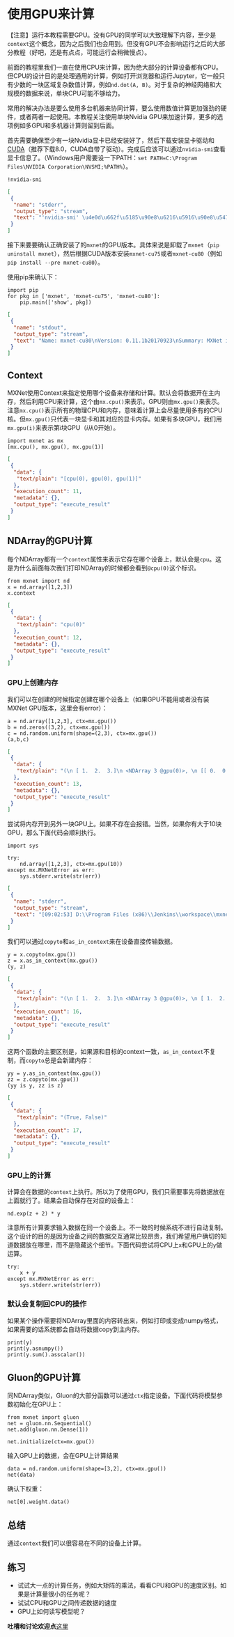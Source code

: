 # 使用GPU来计算

【注意】运行本教程需要GPU。没有GPU的同学可以大致理解下内容，至少是`context`这个概念，因为之后我们也会用到。但没有GPU不会影响运行之后的大部分教程（好吧，还是有点点，可能运行会稍微慢点）。

前面的教程里我们一直在使用CPU来计算，因为绝大部分的计算设备都有CPU。但CPU的设计目的是处理通用的计算，例如打开浏览器和运行Jupyter，它一般只有少数的一块区域复杂数值计算，例如`nd.dot(A, B)`。对于复杂的神经网络和大规模的数据来说，单块CPU可能不够给力。

常用的解决办法是要么使用多台机器来协同计算，要么使用数值计算更加强劲的硬件，或者两者一起使用。本教程关注使用单块Nvidia GPU来加速计算，更多的选项例如多GPU和多机器计算则留到后面。

首先需要确保至少有一块Nvidia显卡已经安装好了，然后下载安装显卡驱动和[CUDA](https://developer.nvidia.com/cuda-downloads)（推荐下载8.0，CUDA自带了驱动）。完成后应该可以通过`nvidia-smi`查看显卡信息了。（Windows用户需要设一下PATH：`set PATH=C:\Program Files\NVIDIA Corporation\NVSMI;%PATH%`）。

```{.python .input  n=9}
!nvidia-smi
```

```{.json .output n=9}
[
 {
  "name": "stderr",
  "output_type": "stream",
  "text": "'nvidia-smi' \u4e0d\u662f\u5185\u90e8\u6216\u5916\u90e8\u547d\u4ee4\uff0c\u4e5f\u4e0d\u662f\u53ef\u8fd0\u884c\u7684\u7a0b\u5e8f\n\u6216\u6279\u5904\u7406\u6587\u4ef6\u3002\n"
 }
]
```

接下来要要确认正确安装了的`mxnet`的GPU版本。具体来说是卸载了`mxnet`（`pip uninstall mxnet`），然后根据CUDA版本安装`mxnet-cu75`或者`mxnet-cu80`（例如`pip install --pre mxnet-cu80`）。

使用pip来确认下：

```{.python .input  n=8}
import pip
for pkg in ['mxnet', 'mxnet-cu75', 'mxnet-cu80']:
    pip.main(['show', pkg])
```

```{.json .output n=8}
[
 {
  "name": "stdout",
  "output_type": "stream",
  "text": "Name: mxnet-cu80\nVersion: 0.11.1b20170923\nSummary: MXNet is an ultra-scalable deep learning framework. This version uses CUDA-8.0.\nHome-page: https://github.com/dmlc/mxnet\nAuthor: UNKNOWN\nAuthor-email: UNKNOWN\nLicense: Apache 2.0\nLocation: c:\\programdata\\anaconda3\\lib\\site-packages\nRequires: numpy\n"
 }
]
```

## Context

MXNet使用Context来指定使用哪个设备来存储和计算。默认会将数据开在主内存，然后利用CPU来计算，这个由`mx.cpu()`来表示。GPU则由`mx.gpu()`来表示。注意`mx.cpu()`表示所有的物理CPU和内存，意味着计算上会尽量使用多有的CPU核。但`mx.gpu()`只代表一块显卡和其对应的显卡内存。如果有多块GPU，我们用`mx.gpu(i)`来表示第*i*块GPU（*i*从0开始）。

```{.python .input  n=11}
import mxnet as mx
[mx.cpu(), mx.gpu(), mx.gpu(1)]
```

```{.json .output n=11}
[
 {
  "data": {
   "text/plain": "[cpu(0), gpu(0), gpu(1)]"
  },
  "execution_count": 11,
  "metadata": {},
  "output_type": "execute_result"
 }
]
```

## NDArray的GPU计算

每个NDArray都有一个`context`属性来表示它存在哪个设备上，默认会是`cpu`。这是为什么前面每次我们打印NDArray的时候都会看到`@cpu(0)`这个标识。

```{.python .input  n=12}
from mxnet import nd
x = nd.array([1,2,3])
x.context
```

```{.json .output n=12}
[
 {
  "data": {
   "text/plain": "cpu(0)"
  },
  "execution_count": 12,
  "metadata": {},
  "output_type": "execute_result"
 }
]
```

### GPU上创建内存

我们可以在创建的时候指定创建在哪个设备上（如果GPU不能用或者没有装MXNet GPU版本，这里会有error）：

```{.python .input  n=13}
a = nd.array([1,2,3], ctx=mx.gpu())
b = nd.zeros((3,2), ctx=mx.gpu())
c = nd.random.uniform(shape=(2,3), ctx=mx.gpu())
(a,b,c)
```

```{.json .output n=13}
[
 {
  "data": {
   "text/plain": "(\n [ 1.  2.  3.]\n <NDArray 3 @gpu(0)>, \n [[ 0.  0.]\n  [ 0.  0.]\n  [ 0.  0.]]\n <NDArray 3x2 @gpu(0)>, \n [[ 0.74021935  0.9209938   0.03902049]\n  [ 0.96896291  0.92514056  0.4463501 ]]\n <NDArray 2x3 @gpu(0)>)"
  },
  "execution_count": 13,
  "metadata": {},
  "output_type": "execute_result"
 }
]
```

尝试将内存开到另外一块GPU上。如果不存在会报错。当然，如果你有大于10块GPU，那么下面代码会顺利执行。

```{.python .input  n=15}
import sys

try:
    nd.array([1,2,3], ctx=mx.gpu(10))
except mx.MXNetError as err:
    sys.stderr.write(str(err))
```

```{.json .output n=15}
[
 {
  "name": "stderr",
  "output_type": "stream",
  "text": "[09:02:53] D:\\Program Files (x86)\\Jenkins\\workspace\\mxnet\\mxnet\\src\\storage\\storage.cc:59: Check failed: e == cudaSuccess || e == cudaErrorCudartUnloading CUDA: invalid device ordinal"
 }
]
```

我们可以通过`copyto`和`as_in_context`来在设备直接传输数据。

```{.python .input  n=16}
y = x.copyto(mx.gpu())
z = x.as_in_context(mx.gpu())
(y, z)
```

```{.json .output n=16}
[
 {
  "data": {
   "text/plain": "(\n [ 1.  2.  3.]\n <NDArray 3 @gpu(0)>, \n [ 1.  2.  3.]\n <NDArray 3 @gpu(0)>)"
  },
  "execution_count": 16,
  "metadata": {},
  "output_type": "execute_result"
 }
]
```

这两个函数的主要区别是，如果源和目标的context一致，`as_in_context`不复制，而`copyto`总是会新建内存：

```{.python .input  n=17}
yy = y.as_in_context(mx.gpu())
zz = z.copyto(mx.gpu())
(yy is y, zz is z)
```

```{.json .output n=17}
[
 {
  "data": {
   "text/plain": "(True, False)"
  },
  "execution_count": 17,
  "metadata": {},
  "output_type": "execute_result"
 }
]
```

### GPU上的计算

计算会在数据的`context`上执行。所以为了使用GPU，我们只需要事先将数据放在上面就行了。结果会自动保存在对应的设备上：

```{.python .input  n=9}
nd.exp(z + 2) * y
```

注意所有计算要求输入数据在同一个设备上。不一致的时候系统不进行自动复制。这个设计的目的是因为设备之间的数据交互通常比较昂贵，我们希望用户确切的知道数据放在哪里，而不是隐藏这个细节。下面代码尝试将CPU上`x`和GPU上的`y`做运算。

```{.python .input  n=10}
try:
    x + y
except mx.MXNetError as err:
    sys.stderr.write(str(err))
```

### 默认会复制回CPU的操作

如果某个操作需要将NDArray里面的内容转出来，例如打印或变成numpy格式，如果需要的话系统都会自动将数据copy到主内存。

```{.python .input  n=11}
print(y)
print(y.asnumpy())
print(y.sum().asscalar())
```

## Gluon的GPU计算

同NDArray类似，Gluon的大部分函数可以通过`ctx`指定设备。下面代码将模型参数初始化在GPU上：

```{.python .input  n=12}
from mxnet import gluon
net = gluon.nn.Sequential()
net.add(gluon.nn.Dense(1))

net.initialize(ctx=mx.gpu())
```

输入GPU上的数据，会在GPU上计算结果

```{.python .input  n=13}
data = nd.random.uniform(shape=[3,2], ctx=mx.gpu())
net(data)
```

确认下权重：

```{.python .input  n=14}
net[0].weight.data()
```

## 总结

通过`context`我们可以很容易在不同的设备上计算。

## 练习

- 试试大一点的计算任务，例如大矩阵的乘法，看看CPU和GPU的速度区别。如果是计算量很小的任务呢？
- 试试CPU和GPU之间传递数据的速度
- GPU上如何读写模型呢？

**吐槽和讨论欢迎点**[这里](https://discuss.gluon.ai/t/topic/988)
